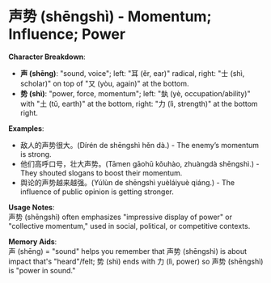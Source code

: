# **声势 (shēngshì) - Momentum; Influence; Power**

**Character Breakdown**:  
- **声 (shēng)**: "sound, voice"; left: "耳 (ěr, ear)" radical, right: "士 (shì, scholar)" on top of "又 (yòu, again)" at the bottom.  
- **势 (shì)**: "power, force, momentum"; left: "埶 (yè, occupation/ability)" with "土 (tǔ, earth)" at the bottom, right: "力 (lì, strength)" at the bottom right.

**Examples**:  
- 敌人的声势很大。(Dírén de shēngshì hěn dà.) - The enemy’s momentum is strong.  
- 他们高呼口号，壮大声势。(Tāmen gāohū kǒuhào, zhuàngdà shēngshì.) - They shouted slogans to boost their momentum.  
- 舆论的声势越来越强。(Yúlùn de shēngshì yuèláiyuè qiáng.) - The influence of public opinion is getting stronger.

**Usage Notes**:  
声势 (shēngshì) often emphasizes "impressive display of power" or "collective momentum," used in social, political, or competitive contexts.

**Memory Aids**:  
声 (shēng) = "sound" helps you remember that 声势 (shēngshì) is about impact that's "heard"/felt; 势 (shì) ends with 力 (lì, power) so 声势 (shēngshì) is "power in sound."